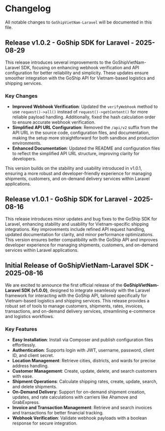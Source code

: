 # Changelog

All notable changes to `GoShipVietNam-Laravel` will be documented in this file.

## Release v1.0.2 - GoShip SDK for Laravel - 2025-08-29

This release introduces several improvements to the GoShipVietNam-Laravel SDK, focusing on enhancing webhook verification and API configuration for better reliability and simplicity. These updates ensure smoother integration with the GoShip API for Vietnam-based logistics and shipping services.

### Key Changes

- **Improved Webhook Verification**: Updated the `verifyWebhook` method to use `request()->all()` instead of `request()->getContent()` for more reliable payload handling. Additionally, fixed the hash calculation order to ensure accurate webhook verification.
- **Simplified API URL Configuration**: Removed the `/api/v2` suffix from the API URL in the source code, configuration files, and documentation, making the setup more straightforward for both sandbox and production environments.
- **Enhanced Documentation**: Updated the README and configuration files to reflect the simplified API URL structure, improving clarity for developers.

This version builds on the stability and usability introduced in v1.0.1, ensuring a more robust and developer-friendly experience for managing shipments, customers, and on-demand delivery services within Laravel applications.

## Release v1.0.1 - GoShip SDK for Laravel - 2025-08-16

This release introduces minor updates and bug fixes to the GoShip SDK for Laravel, enhancing stability and usability for Vietnam-specific shipping integrations. Key improvements include refined API request handling, updated documentation for clarity, and minor performance optimizations. This version ensures better compatibility with the GoShip API and improves developer experience for managing shipments, customers, and on-demand services within Laravel applications.

## Initial Release of GoShipVietNam-Laravel SDK - 2025-08-16

We are excited to announce the first official release of the **GoShipVietNam-Laravel SDK (v1.0.0)**, designed to integrate seamlessly with the Laravel framework for interacting with the GoShip API, tailored specifically for Vietnam-based logistics and shipping services. This release provides a robust set of tools to manage customers, shipments, rates, invoices, transactions, and on-demand delivery services, streamlining e-commerce and logistics workflows.

### Key Features

- **Easy Installation**: Install via Composer and publish configuration files effortlessly.
- **Authentication**: Supports login with JWT, username, password, client ID, and client secret.
- **Location Management**: Retrieve cities, districts, and wards for precise address handling.
- **Customer Management**: Create, update, delete, and search customers with ease.
- **Shipment Operations**: Calculate shipping rates, create, update, search, and delete shipments.
- **On-Demand Delivery**: Support for on-demand shipment creation, updates, and rate calculations with carriers like Ahamove and GrabExpress.
- **Invoice and Transaction Management**: Retrieve and search invoices and transactions for better financial tracking.
- **Webhook Verification**: Validate webhook payloads with a boolean response for secure integration.
